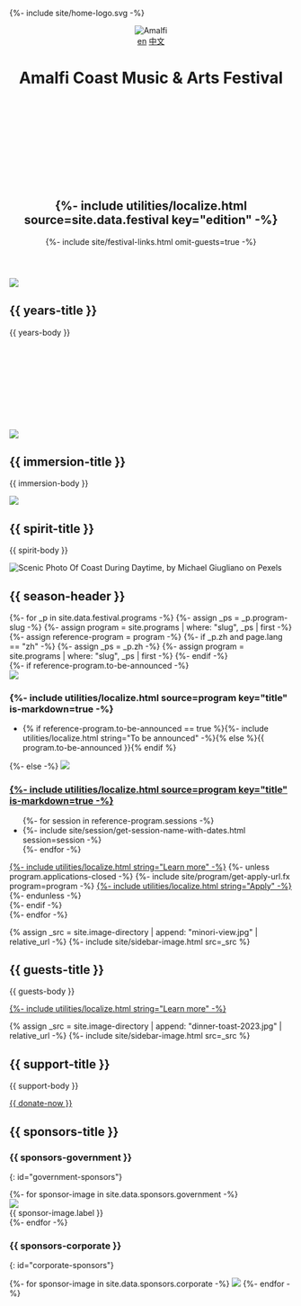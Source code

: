 {%- include site/home-logo.svg -%}
<header id="hero" class="background-image-container parallax">
    <img src="{{ site.image-directory | append: 'amalfi1.jpg' | relative_url }}" alt="Amalfi" />
    <div class="lang-selection">
        <a class="en" href="{% link index.md %}">en</a> <a class="zh" href="{% link index-zh.md %}">中文</a>
    </div>
    <div id="masthead">
        <div class="logo">
            <div id="logo-container"><noscript><h1>Amalfi Coast Music & Arts Festival</h1></noscript><div id="svg-container"><svg><use xlink:href="#home-logo" /></svg></div></div>
            <h2 id="festival-edition">{%- include utilities/localize.html source=site.data.festival key="edition" -%}</h2>
            <div id="hero-links">{%- include site/festival-links.html omit-guests=true -%}</div>
        </div>
    </div>
</header>

<section id="years">
    <div class="standard-block">
        <img src="{{ site.image-directory | append: "concert-choral-2022.jpg" | relative_url }}" data-jslghtbx="{{ include.src }}" data-jslghtbx-group="a" />
<div markdown="1">

## {{ years-title }}

{{ years-body }}
</div>
    </div>
</section>

<section id="immersion">
    <div class="dome-container"><svg><use xlink:href="#dome" /></svg></div>
    <div class="standard-block">
        <img src="{{ site.image-directory | append: "concert-piano-thunderstorm-2019.jpg" | relative_url }}" data-jslghtbx="{{ include.src }}" data-jslghtbx-group="a" />
<div markdown="1">

## {{ immersion-title }} 

{{ immersion-body }}
</div>
    </div>
</section>

<section id="spirit" class="background-image-container parallax">
    <img src="{{ site.image-directory | append: 'festival-spirit-collage.jpg' | relative_url }}" />
<div class="inset-container">
<div class="content-container" markdown="1">

## {{ spirit-title }}

{{ spirit-body }}
</div>
    </div>
</section>

<section id="festival" class="background-image-container parallax">
<img src="{{ site.image-directory | append: "amalfi3@0.5x.jpg" | relative_url }}" srcset="{{ site.image-directory | append: "amalfi3.jpg" | relative_url }} 2400w, {{ site.image-directory | append: "amalfi3@0.5x.jpg" | relative_url }} 1363w" sizes="100vw" alt="Scenic Photo Of Coast During Daytime, by Michael Giugliano on Pexels" />

<div class="inset-container">
<div class="content-container">
<h2 id="programs">{{ season-header }}</h2>
<div>
{%- for _p in site.data.festival.programs -%}
{%- assign _ps = _p.program-slug -%}
{%- assign program = site.programs | where: "slug", _ps | first -%}
{%- assign reference-program = program -%}
{%- if _p.zh and page.lang == "zh" -%}
    {%- assign _ps = _p.zh -%}
    {%- assign program = site.programs | where: "slug", _ps | first -%}
{%- endif -%}
<div>
    {%- if reference-program.to-be-announced -%}
    <div>
        <img src="{{ site.program-assets-directory | append: reference-program.slug | append: '/home.jpg' | relative_url }}" />
        <h3 class="program-name">{%- include utilities/localize.html source=program key="title" is-markdown=true -%}</h3>
    </div>
    <ul><li>{% if reference-program.to-be-announced == true %}{%- include utilities/localize.html string="To be announced" -%}{% else %}{{ program.to-be-announced }}{% endif %}</li></ul>
    {%- else -%}
    <a href="{{ program.url | relative_url }}">
        <img src="{{ site.program-assets-directory | append: reference-program.slug | append: '/home.jpg' | relative_url }}" />
        <h3 class="program-name">{%- include utilities/localize.html source=program key="title" is-markdown=true -%}</h3>
    </a>
    <ul>
        {%- for session in reference-program.sessions -%}
        <li>{%- include site/session/get-session-name-with-dates.html session=session -%}</li>
        {%- endfor -%}
    </ul>
    <div class="buttons">
        <a href="{{ program.url | relative_url }}" class="button">{%- include utilities/localize.html string="Learn more" -%}</a>
        {%- unless program.applications-closed -%}
        {%- include site/program/get-apply-url.fx program=program -%}
        <a href="{{ __return }}" class="button">{%- include utilities/localize.html string="Apply" -%}</a>
        {%- endunless -%}
    </div>
    {%- endif -%}
</div>
{%- endfor -%}
</div>
</div>
</div>

</section>

<section class="copy standard-block" markdown="1">

{% assign _src = site.image-directory | append: "minori-view.jpg" | relative_url -%}
{%- include site/sidebar-image.html src=_src %}

## {{ guests-title }}

{{ guests-body }}

<a class="button" href="{{ site.baseurl }}{% link _programs/guests.md %}">{%- include utilities/localize.html string="Learn more" -%}</a>

</section>


<section class="copy standard-block" markdown="1">

{% assign _src = site.image-directory | append: "dinner-toast-2023.jpg" | relative_url -%}
{%- include site/sidebar-image.html src=_src %}

## {{ support-title }}

{{ support-body }}

<a class="button" href="{{ site.baseurl }}{% link donations.md %}">{{ donate-now }}</a>

</section>

<section id="sponsors">
<div markdown="1">

## {{ sponsors-title }}

### {{ sponsors-government }}
{: id="government-sponsors"}

<div class="sponsor-gallery">
{%- for sponsor-image in site.data.sponsors.government -%}
<div><img src="{{ site.image-directory | append: "sponsors/" | append: sponsor-image.icon | relative_url }}" /><div>{{ sponsor-image.label }}</div></div>
{%- endfor -%}
</div>

### {{ sponsors-corporate }}
{: id="corporate-sponsors"}

<div class="sponsor-gallery">
{%- for sponsor-image in site.data.sponsors.corporate -%}
<img src="{{ site.image-directory | append: "sponsors/" | append: sponsor-image | relative_url }}" />
{%- endfor -%}
</div>

</div>
</section>

<script>(() => { parallaxify("spirit", 1.5); parallaxify("festival"); })();</script>
